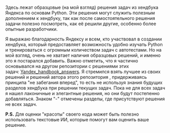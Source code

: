 Здесь лежат образцовые (на мой взгляд) решения задач из хендбука Яндекса по основам Python. Эти решения могут служить полезным дополнением к хендбуку, так как после самостоятельного решения задачи полезно посмотреть, как её решили другие, особенно более опытные разработчики.

Я выражаю благодарность Яндексу и всем, кто участвовал в создании хендбука, который предоставляет возможность удобно изучать Python и тренироваться с огромным количеством задач с автотестами. Но на мой взгляд, очень не хватает наличия образцовых решений, и именно это я постарался добавить. Важно отметить, что я частично основывался на другом репозитории с решениями этих задач: [Yandex_handbook_answers](https://github.com/Pavellver/Yandex_handbook_answers). Я стремился взять лучшее из своих решений и решений автора этого репозитория , придерживаясь принципа "не забегания вперед", то есть не используя знания будущих разделов хендбука при решении текущих задач. Пока не для всех задач я нашел лаконичные и элегантные решения, но они будут постепенно добавляться. Знаком "-" отмечены разделы, где присутствуют решения не всех задач.

**P.S.** Для оценки "красоты" своего кода может быть полезно использовать текстовые ИИ, которые помогут вам оценить ваше решение.
